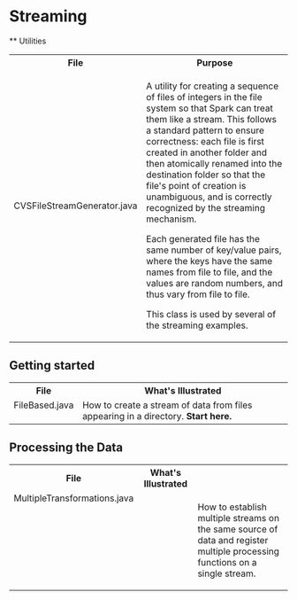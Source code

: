 # Streaming

** Utilities

<table>
<tr>
<th>File</th>
<th>Purpose</th>
</tr>
<tr>
<td>CVSFileStreamGenerator.java</td>
<td>
<p>A utility for creating a sequence of files of integers in the file system
so that Spark can treat them like a stream. This follows a standard pattern
to ensure correctness: each file is first created in another folder and then
atomically renamed into the destination folder so that the file's point of
creation is unambiguous, and is correctly recognized by the streaming
mechanism.</p>

<p>Each generated file has the same number of key/value pairs, where the
keys have the same names from file to file, and the values are random
numbers, and thus vary from file to file.</p>

<p>This class is used by several of the streaming examples.</p>
</td>
</tr>
</table>

## Getting started

<table>
<tr>
<th>File</th>
<th>What's Illustrated</th>
</tr>
<tr>
<td valign="top">FileBased.java</td>
<td>How to create a stream of data from files appearing in a directory. <b>Start here.</b></td>
</tr>
</table>

## Processing the Data

<table>
<tr>
<th>File</th>
<th>What's Illustrated</th>
</tr>
<tr>
<td valign="top">MultipleTransformations.java<td>
<td><p>How to establish multiple streams on the same source of data and register multiple processing
functions on a single stream.</p></td>
</tr>
</table>
